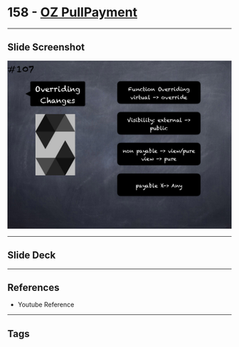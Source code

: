 # 158 - [OZ PullPayment](OZ%20PullPayment.md)


___
## Slide Screenshot
![158.png](../images/solidity201/158.png)
___
## Slide Deck

___
## References
- Youtube Reference
___
## Tags